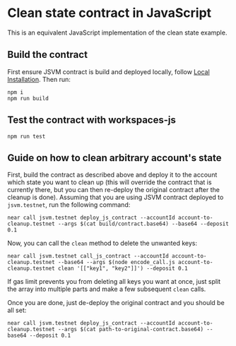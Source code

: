 # Clean state contract in JavaScript

This is an equivalent JavaScript implementation of the clean state example. 

## Build the contract

First ensure JSVM contract is build and deployed locally, follow [Local Installation](https://github.com/near/near-sdk-js#local-installation). Then run:
```
npm i
npm run build
```

## Test the contract with workspaces-js
```
npm run test
```

## Guide on how to clean arbitrary account's state

First, build the contract as described above and deploy it to the account which state you want to clean up (this will override the contract that is currently there, but you can then re-deploy the original contract after the cleanup is done). Assuming that you are using JSVM contract deployed to `jsvm.testnet`, run the following command:

```
near call jsvm.testnet deploy_js_contract --accountId account-to-cleanup.testnet --args $(cat build/contract.base64) --base64 --deposit 0.1
```

Now, you can call the `clean` method to delete the unwanted keys:

```
near call jsvm.testnet call_js_contract --accountId account-to-cleanup.testnet --base64 --args $(node encode_call.js account-to-cleanup.testnet clean '[["key1", "key2"]]') --deposit 0.1
```

If gas limit prevents you from deleting all keys you want at once, just split the array into multiple parts and make a few subsequent `clean` calls.

Once you are done, just de-deploy the original contract and you should be all set:

```
near call jsvm.testnet deploy_js_contract --accountId account-to-cleanup.testnet --args $(cat path-to-original-contract.base64) --base64 --deposit 0.1
```
